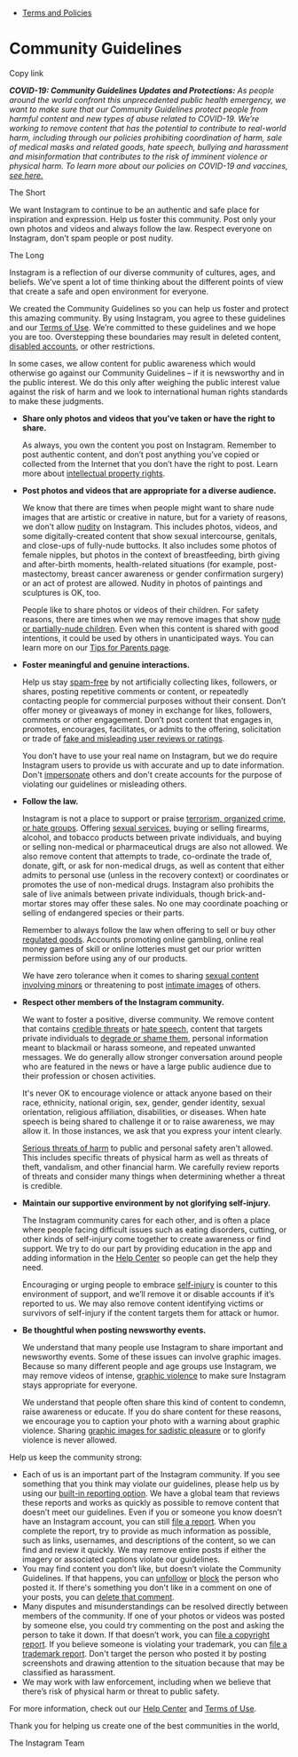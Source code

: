 *   [Terms and Policies](https://help.instagram.com/1417489251945243/?helpref=breadcrumb)

Community Guidelines
====================

Copy link

_**COVID-19: Community Guidelines Updates and Protections:** As people around the world confront this unprecedented public health emergency, we want to make sure that our Community Guidelines protect people from harmful content and new types of abuse related to COVID-19. We’re working to remove content that has the potential to contribute to real-world harm, including through our policies prohibiting coordination of harm, sale of medical masks and related goods, hate speech, bullying and harassment and misinformation that contributes to the risk of imminent violence or physical harm. To learn more about our policies on COVID-19 and vaccines, [see here.](https://help.instagram.com/697825587576762?helpref=faq_content)_

The Short

We want Instagram to continue to be an authentic and safe place for inspiration and expression. Help us foster this community. Post only your own photos and videos and always follow the law. Respect everyone on Instagram, don’t spam people or post nudity.

The Long

Instagram is a reflection of our diverse community of cultures, ages, and beliefs. We’ve spent a lot of time thinking about the different points of view that create a safe and open environment for everyone.

We created the Community Guidelines so you can help us foster and protect this amazing community. By using Instagram, you agree to these guidelines and our [Terms of Use](https://www.instagram.com/legal/terms). We’re committed to these guidelines and we hope you are too. Overstepping these boundaries may result in deleted content, [disabled accounts](https://help.instagram.com/366993040048856?helpref=faq_content), or other restrictions.

In some cases, we allow content for public awareness which would otherwise go against our Community Guidelines – if it is newsworthy and in the public interest. We do this only after weighing the public interest value against the risk of harm and we look to international human rights standards to make these judgments.

*   **Share only photos and videos that you’ve taken or have the right to share.**
    
    As always, you own the content you post on Instagram. Remember to post authentic content, and don’t post anything you’ve copied or collected from the Internet that you don’t have the right to post. Learn more about [intellectual property rights](https://help.instagram.com/126382350847838?helpref=faq_content).
    
*   **Post photos and videos that are appropriate for a diverse audience.**
    
    We know that there are times when people might want to share nude images that are artistic or creative in nature, but for a variety of reasons, we don’t allow [nudity](https://l.instagram.com/?u=https%3A%2F%2Fwww.facebook.com%2Fcommunitystandards%2Fadult_nudity_sexual_activity&e=AT2Wf2tN-e_QjJ1872WNt2LLCO9p6DYpb3fSMk94HAY8JVfSu1yhhs3J67QgHdPIfpFFGXMvHq8q-cs4oFvZSX3hWohaosQ0O8asYo61MllV3SK2B9EEKpIZm-hPOPrdHj9y_b_HjZFMN7gjE-wzB_Ua92oLNfUBP_gAWw) on Instagram. This includes photos, videos, and some digitally-created content that show sexual intercourse, genitals, and close-ups of fully-nude buttocks. It also includes some photos of female nipples, but photos in the context of breastfeeding, birth giving and after-birth moments, health-related situations (for example, post-mastectomy, breast cancer awareness or gender confirmation surgery) or an act of protest are allowed. Nudity in photos of paintings and sculptures is OK, too.
    
    People like to share photos or videos of their children. For safety reasons, there are times when we may remove images that show [nude or partially-nude children](https://l.instagram.com/?u=https%3A%2F%2Fwww.facebook.com%2Fcommunitystandards%2Fchild_nudity_sexual_exploitation&e=AT2Wf2tN-e_QjJ1872WNt2LLCO9p6DYpb3fSMk94HAY8JVfSu1yhhs3J67QgHdPIfpFFGXMvHq8q-cs4oFvZSX3hWohaosQ0O8asYo61MllV3SK2B9EEKpIZm-hPOPrdHj9y_b_HjZFMN7gjE-wzB_Ua92oLNfUBP_gAWw). Even when this content is shared with good intentions, it could be used by others in unanticipated ways. You can learn more on our [Tips for Parents page](https://help.instagram.com/154475974694511/?helpref=faq_content).
    
*   **Foster meaningful and genuine interactions.**
    
    Help us stay [spam-free](https://l.instagram.com/?u=https%3A%2F%2Fwww.facebook.com%2Fcommunitystandards%2Fspam&e=AT2Wf2tN-e_QjJ1872WNt2LLCO9p6DYpb3fSMk94HAY8JVfSu1yhhs3J67QgHdPIfpFFGXMvHq8q-cs4oFvZSX3hWohaosQ0O8asYo61MllV3SK2B9EEKpIZm-hPOPrdHj9y_b_HjZFMN7gjE-wzB_Ua92oLNfUBP_gAWw) by not artificially collecting likes, followers, or shares, posting repetitive comments or content, or repeatedly contacting people for commercial purposes without their consent. Don’t offer money or giveaways of money in exchange for likes, followers, comments or other engagement. Don’t post content that engages in, promotes, encourages, facilitates, or admits to the offering, solicitation or trade of [fake and misleading user reviews or ratings](https://l.instagram.com/?u=https%3A%2F%2Fwww.facebook.com%2Fcommunitystandards%2Ffraud_deception&e=AT2Wf2tN-e_QjJ1872WNt2LLCO9p6DYpb3fSMk94HAY8JVfSu1yhhs3J67QgHdPIfpFFGXMvHq8q-cs4oFvZSX3hWohaosQ0O8asYo61MllV3SK2B9EEKpIZm-hPOPrdHj9y_b_HjZFMN7gjE-wzB_Ua92oLNfUBP_gAWw).
    
    You don’t have to use your real name on Instagram, but we do require Instagram users to provide us with accurate and up to date information. Don't [impersonate](https://l.instagram.com/?u=https%3A%2F%2Fwww.facebook.com%2Fcommunitystandards%2Fmisrepresentation&e=AT2Wf2tN-e_QjJ1872WNt2LLCO9p6DYpb3fSMk94HAY8JVfSu1yhhs3J67QgHdPIfpFFGXMvHq8q-cs4oFvZSX3hWohaosQ0O8asYo61MllV3SK2B9EEKpIZm-hPOPrdHj9y_b_HjZFMN7gjE-wzB_Ua92oLNfUBP_gAWw) others and don't create accounts for the purpose of violating our guidelines or misleading others.
    
*   **Follow the law.**
    
    Instagram is not a place to support or praise [terrorism, organized crime, or hate groups](https://l.instagram.com/?u=https%3A%2F%2Fwww.facebook.com%2Fcommunitystandards%2Fdangerous_individuals_organizations&e=AT2Wf2tN-e_QjJ1872WNt2LLCO9p6DYpb3fSMk94HAY8JVfSu1yhhs3J67QgHdPIfpFFGXMvHq8q-cs4oFvZSX3hWohaosQ0O8asYo61MllV3SK2B9EEKpIZm-hPOPrdHj9y_b_HjZFMN7gjE-wzB_Ua92oLNfUBP_gAWw). Offering [sexual services](https://l.instagram.com/?u=https%3A%2F%2Fwww.facebook.com%2Fcommunitystandards%2Fsexual_solicitation&e=AT2Wf2tN-e_QjJ1872WNt2LLCO9p6DYpb3fSMk94HAY8JVfSu1yhhs3J67QgHdPIfpFFGXMvHq8q-cs4oFvZSX3hWohaosQ0O8asYo61MllV3SK2B9EEKpIZm-hPOPrdHj9y_b_HjZFMN7gjE-wzB_Ua92oLNfUBP_gAWw), buying or selling firearms, alcohol, and tobacco products between private individuals, and buying or selling non-medical or pharmaceutical drugs are also not allowed. We also remove content that attempts to trade, co-ordinate the trade of, donate, gift, or ask for non-medical drugs, as well as content that either admits to personal use (unless in the recovery context) or coordinates or promotes the use of non-medical drugs. Instagram also prohibits the sale of live animals between private individuals, though brick-and-mortar stores may offer these sales. No one may coordinate poaching or selling of endangered species or their parts.
    
    Remember to always follow the law when offering to sell or buy other [regulated goods](https://l.instagram.com/?u=https%3A%2F%2Fwww.facebook.com%2Fcommunitystandards%2Fregulated_goods&e=AT2Wf2tN-e_QjJ1872WNt2LLCO9p6DYpb3fSMk94HAY8JVfSu1yhhs3J67QgHdPIfpFFGXMvHq8q-cs4oFvZSX3hWohaosQ0O8asYo61MllV3SK2B9EEKpIZm-hPOPrdHj9y_b_HjZFMN7gjE-wzB_Ua92oLNfUBP_gAWw). Accounts promoting online gambling, online real money games of skill or online lotteries must get our prior written permission before using any of our products.
    
    We have zero tolerance when it comes to sharing [sexual content involving minors](https://l.instagram.com/?u=https%3A%2F%2Fwww.facebook.com%2Fcommunitystandards%2Fchild_nudity_sexual_exploitation&e=AT2Wf2tN-e_QjJ1872WNt2LLCO9p6DYpb3fSMk94HAY8JVfSu1yhhs3J67QgHdPIfpFFGXMvHq8q-cs4oFvZSX3hWohaosQ0O8asYo61MllV3SK2B9EEKpIZm-hPOPrdHj9y_b_HjZFMN7gjE-wzB_Ua92oLNfUBP_gAWw) or threatening to post [intimate images](https://l.instagram.com/?u=https%3A%2F%2Fwww.facebook.com%2Fcommunitystandards%2Fsexual_exploitation_adults&e=AT2Wf2tN-e_QjJ1872WNt2LLCO9p6DYpb3fSMk94HAY8JVfSu1yhhs3J67QgHdPIfpFFGXMvHq8q-cs4oFvZSX3hWohaosQ0O8asYo61MllV3SK2B9EEKpIZm-hPOPrdHj9y_b_HjZFMN7gjE-wzB_Ua92oLNfUBP_gAWw) of others.
    
*   **Respect other members of the Instagram community.**
    
    We want to foster a positive, diverse community. We remove content that contains [credible threats](https://l.instagram.com/?u=https%3A%2F%2Fwww.facebook.com%2Fcommunitystandards%2Fcredible_violence&e=AT2Wf2tN-e_QjJ1872WNt2LLCO9p6DYpb3fSMk94HAY8JVfSu1yhhs3J67QgHdPIfpFFGXMvHq8q-cs4oFvZSX3hWohaosQ0O8asYo61MllV3SK2B9EEKpIZm-hPOPrdHj9y_b_HjZFMN7gjE-wzB_Ua92oLNfUBP_gAWw) or [hate speech](https://l.instagram.com/?u=https%3A%2F%2Fwww.facebook.com%2Fcommunitystandards%2Fhate_speech&e=AT2Wf2tN-e_QjJ1872WNt2LLCO9p6DYpb3fSMk94HAY8JVfSu1yhhs3J67QgHdPIfpFFGXMvHq8q-cs4oFvZSX3hWohaosQ0O8asYo61MllV3SK2B9EEKpIZm-hPOPrdHj9y_b_HjZFMN7gjE-wzB_Ua92oLNfUBP_gAWw), content that targets private individuals to [degrade or shame them](https://l.instagram.com/?u=https%3A%2F%2Fwww.facebook.com%2Fcommunitystandards%2Fbullying&e=AT2Wf2tN-e_QjJ1872WNt2LLCO9p6DYpb3fSMk94HAY8JVfSu1yhhs3J67QgHdPIfpFFGXMvHq8q-cs4oFvZSX3hWohaosQ0O8asYo61MllV3SK2B9EEKpIZm-hPOPrdHj9y_b_HjZFMN7gjE-wzB_Ua92oLNfUBP_gAWw), personal information meant to blackmail or harass someone, and repeated unwanted messages. We do generally allow stronger conversation around people who are featured in the news or have a large public audience due to their profession or chosen activities.
    
    It's never OK to encourage violence or attack anyone based on their race, ethnicity, national origin, sex, gender, gender identity, sexual orientation, religious affiliation, disabilities, or diseases. When hate speech is being shared to challenge it or to raise awareness, we may allow it. In those instances, we ask that you express your intent clearly.
    
    [Serious threats of harm](https://l.instagram.com/?u=https%3A%2F%2Fwww.facebook.com%2Fcommunitystandards%2Fcredible_violence&e=AT2Wf2tN-e_QjJ1872WNt2LLCO9p6DYpb3fSMk94HAY8JVfSu1yhhs3J67QgHdPIfpFFGXMvHq8q-cs4oFvZSX3hWohaosQ0O8asYo61MllV3SK2B9EEKpIZm-hPOPrdHj9y_b_HjZFMN7gjE-wzB_Ua92oLNfUBP_gAWw) to public and personal safety aren't allowed. This includes specific threats of physical harm as well as threats of theft, vandalism, and other financial harm. We carefully review reports of threats and consider many things when determining whether a threat is credible.
    
*   **Maintain our supportive environment by not glorifying self-injury.**
    
    The Instagram community cares for each other, and is often a place where people facing difficult issues such as eating disorders, cutting, or other kinds of self-injury come together to create awareness or find support. We try to do our part by providing education in the app and adding information in the [Help Center](https://help.instagram.com/) so people can get the help they need.
    
    Encouraging or urging people to embrace [self-injury](https://l.instagram.com/?u=https%3A%2F%2Fwww.facebook.com%2Fcommunitystandards%2Fsuicide_self_injury_violence&e=AT2Wf2tN-e_QjJ1872WNt2LLCO9p6DYpb3fSMk94HAY8JVfSu1yhhs3J67QgHdPIfpFFGXMvHq8q-cs4oFvZSX3hWohaosQ0O8asYo61MllV3SK2B9EEKpIZm-hPOPrdHj9y_b_HjZFMN7gjE-wzB_Ua92oLNfUBP_gAWw) is counter to this environment of support, and we’ll remove it or disable accounts if it’s reported to us. We may also remove content identifying victims or survivors of self-injury if the content targets them for attack or humor.
    
*   **Be thoughtful when posting newsworthy events.**
    
    We understand that many people use Instagram to share important and newsworthy events. Some of these issues can involve graphic images. Because so many different people and age groups use Instagram, we may remove videos of intense, [graphic violence](https://l.instagram.com/?u=https%3A%2F%2Fwww.facebook.com%2Fcommunitystandards%2Fgraphic_violence&e=AT2Wf2tN-e_QjJ1872WNt2LLCO9p6DYpb3fSMk94HAY8JVfSu1yhhs3J67QgHdPIfpFFGXMvHq8q-cs4oFvZSX3hWohaosQ0O8asYo61MllV3SK2B9EEKpIZm-hPOPrdHj9y_b_HjZFMN7gjE-wzB_Ua92oLNfUBP_gAWw) to make sure Instagram stays appropriate for everyone.
    
    We understand that people often share this kind of content to condemn, raise awareness or educate. If you do share content for these reasons, we encourage you to caption your photo with a warning about graphic violence. Sharing [graphic images for sadistic pleasure](https://l.instagram.com/?u=https%3A%2F%2Fwww.facebook.com%2Fcommunitystandards%2Fcruel_insensitive&e=AT2Wf2tN-e_QjJ1872WNt2LLCO9p6DYpb3fSMk94HAY8JVfSu1yhhs3J67QgHdPIfpFFGXMvHq8q-cs4oFvZSX3hWohaosQ0O8asYo61MllV3SK2B9EEKpIZm-hPOPrdHj9y_b_HjZFMN7gjE-wzB_Ua92oLNfUBP_gAWw) or to glorify violence is never allowed.
    

Help us keep the community strong:

*   Each of us is an important part of the Instagram community. If you see something that you think may violate our guidelines, please help us by using our [built-in reporting option](https://help.instagram.com/165828726894770?helpref=faq_content). We have a global team that reviews these reports and works as quickly as possible to remove content that doesn’t meet our guidelines. Even if you or someone you know doesn’t have an Instagram account, you can still [file a report](https://help.instagram.com/contact/383679321740945). When you complete the report, try to provide as much information as possible, such as links, usernames, and descriptions of the content, so we can find and review it quickly. We may remove entire posts if either the imagery or associated captions violate our guidelines.
*   You may find content you don’t like, but doesn’t violate the Community Guidelines. If that happens, you can [unfollow](https://help.instagram.com/286340048138725?helpref=faq_content) or [block](https://help.instagram.com/426700567389543/?helpref=faq_content) the person who posted it. If there's something you don't like in a comment on one of your posts, you can [delete that comment](https://help.instagram.com/289098941190483?helpref=faq_content).
*   Many disputes and misunderstandings can be resolved directly between members of the community. If one of your photos or videos was posted by someone else, you could try commenting on the post and asking the person to take it down. If that doesn’t work, you can [file a copyright report](https://help.instagram.com/126382350847838?helpref=faq_content). If you believe someone is violating your trademark, you can [file a trademark report](https://help.instagram.com/222826637847963?helpref=faq_content). Don't target the person who posted it by posting screenshots and drawing attention to the situation because that may be classified as harassment.
*   We may work with law enforcement, including when we believe that there’s risk of physical harm or threat to public safety.

For more information, check out our [Help Center](https://help.instagram.com/) and [Terms of Use](https://l.instagram.com/?u=http%3A%2F%2Finstagram.com%2Flegal%2Fterms%2F%23&e=AT2Wf2tN-e_QjJ1872WNt2LLCO9p6DYpb3fSMk94HAY8JVfSu1yhhs3J67QgHdPIfpFFGXMvHq8q-cs4oFvZSX3hWohaosQ0O8asYo61MllV3SK2B9EEKpIZm-hPOPrdHj9y_b_HjZFMN7gjE-wzB_Ua92oLNfUBP_gAWw).

Thank you for helping us create one of the best communities in the world,

The Instagram Team